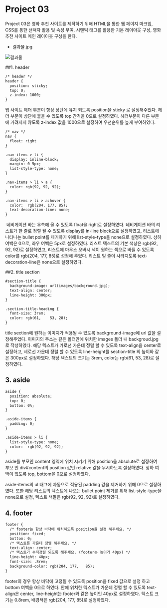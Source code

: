 # Project 03

  Project 03은 영화 추천 사이트를 제작하기 위해 HTML을 통한 웹 페이지 마크업, CSS를 통한 선택자 활용 및 속성 부여, 시맨틱 태그를 활용한 기본 레이아웃 구성, 영화 추천 사이트 메인 레이아웃 구성을 한다.



- 결과물.jpg

![결과물](./결과물.jpg)



##1. header

```html
/* header */
header {
  position: sticky;
  top: 0;
  z-index: 1000; 
}
```

  웹 사이트 헤더 부분이 항상 상단에 유지 되도록 position을 sticky 로 설정해주었다. 헤더 부분이 상단에 붙을 수 있도록 top 간격을 0으로 설정하였다. 헤더부분이 다른 부분에 가려지지 않도록 z-index 값을 1000으로 설정하여 우선순위를 높게 부여하였다.

```html
/* nav */
nav {
  float: right
}

.nav-items > li {
  display: inline-block;
  margin: 0 5px;
  list-style-type: none;
}

.nav-items > li > a {
  color: rgb(92, 92, 92);
}

.nav-items > li > a:hover {
  color:  rgb(204, 177,	85);
  text-decoration-line: none;
}
```

​	네비게이션 바는 우측에 올 수 있도록 float을  right로 설정하였다. 네비게이션 바의 리스트가 한 줄로 정렬 될 수 있도록 display를 in-line block으로 설정하였고, 리스트에 나타나는 bullet point를 제거하기 위해 list-style-type을 none으로 설정하였다. 상하 여백은 0으로, 좌우 여백은 5px로 설정하였다. 리스트 텍스트의 기본 색상은 rgb(92, 92, 92)로 설정하였고, 리스트에 마우스 오버시 색이 원하는 색으로 바뀔 수 있도록  color를 rgb(204, 177,	85)로 성정해 주었다.  리스트 밑 줄이 사라지도록 text-decoration-line은 none으로 설정하였다.



##2. title section

```html
#section-title {
  background-image: url(images/background.jpg);
  text-align: center;
  line-height: 300px;
}

.section-title-heading {
  font-size: 3rem;
  color: rgb(61,	53,	28);
}
```

  title section에 원하는 이미지가 적용될 수 있도록 background-image에 url 값을 설정해주었다. 이미지의 주소는 같은 폴더안에 위치한 images 폴더 내 backgroud.jpg로 작성하였다. 해당 텍스트가 가로선 가운데 정렬 할 수 있도록 text-align을 center로 설정하고, 세로선 가운데 정렬 할 수 있도록 line-height를 section-title 의 높이와 같은 300px로 설정하였다. 해당 텍스트의 크기는 3rem, color는 rgb(61,	53,	28)로 설정하였다.

## 3. aside

```html
aside {
  position: absolute;
  top: 0;
  bottom: 0%;
}

.aside-items {
  padding: 0;
}

.aside-items > li {
  list-style-type: none;
  color:  rgb(92, 92, 92);
}
```

  aside를 부모인 content 영역에 위치 시키기 위해 position을 absolute로 설정하여 부모 인 div#content의 position 값인 relative 값을 무시하도록 설정하였다. 상하 여백이 없도록 top, bottom을 0으로 설정하였다. 

  aside-items의 ul 태그에 자동으로 적용된 padding 값을 제거하기 위해 0으로 설정하였다. 또한 해당 리스트의 텍스트에 나오는 bullet point 제거를 위해 list-style-type을 none으로 설정, 텍스트 색깔은 rgb(92, 92, 92)로 설정하였다.



## 4. footer

```html
footer {
  /* footer는 항상 바닥에 위치하도록 position을 설정 해주세요. */
  position: fixed;
  bottom: 0;
  /* 텍스트를 가운데 정렬 해주세요. */
  text-align: center;
  /* 텍스트가 수직정렬 되도록 해주세요. (footer는 높이가 40px) */
  line-height: 40px;
  font-size: .8rem;
  background-color: rgb(204, 177,	85);
}
```

  footer의 경우 항상 바닥에 고정될 수 있도록 position을 fixed 값으로 설정 하고 bottom 여백을 0으로 하였다. 안에 위치한 텍스트가 가운데 정렬 할 수 있도록 text-align은 center, line-height는 footer와 같은 높이인 40px로 설정하였다. 텍스트 크기는 0.8rem, 배경색은  rgb(204, 177, 85)로 설정하였다.